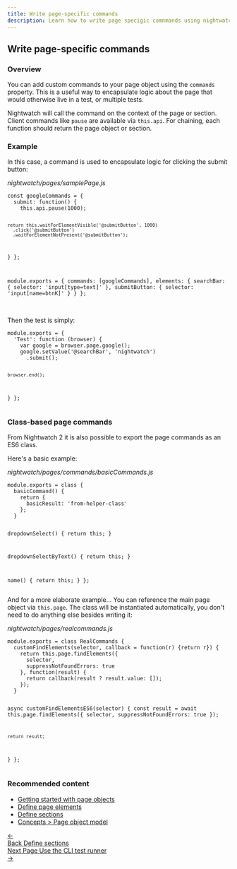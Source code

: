 ```yaml
---
title: Write page-specific commands
description: Learn how to write page specigic comnmands using nightwatch.
---
```


## Write page-specific commands

### Overview
You can add custom commands to your page object using the `commands` property. This is a useful way to encapsulate logic about the page that would otherwise live in a test, or multiple tests.

Nightwatch will call the command on the context of the page or section. Client commands like `pause` are available via `this.api`. For chaining, each function should return the page object or section.

### Example
In this case, a command is used to encapsulate logic for clicking the submit button:

<div class="sample-test"><i>nightwatch/pages/samplePage.js</i>
<pre class="line-numbers" data-language="javascript"><code class="language-javascript">const googleCommands = {
  submit: function() {
    this.api.pause(1000);

    return this.waitForElementVisible('@submitButton', 1000)
      .click('@submitButton')
      .waitForElementNotPresent('@submitButton');
  }
};

module.exports = {
  commands: [googleCommands],
  elements: {
    searchBar: {
      selector: 'input[type=text]'
    },
    submitButton: {
      selector: 'input[name=btnK]'
    }
  }
};
</code></pre></div>

<br>
Then the test is simply:

<div class="sample-test">
<pre data-language="javascript"><code class="language-javascript">module.exports = {
  'Test': function (browser) {
    var google = browser.page.google();
    google.setValue('@searchBar', 'nightwatch')
      .submit();

    browser.end();
}
};
</code></pre></div>

### Class-based page commands
From Nightwatch 2 it is also possible to export the page commands as an ES6 class.

Here's a basic example:

<div class="sample-test"><i>nightwatch/pages/commands/basicCommands.js</i>
<pre class="line-numbers" data-language="javascript"><code class="language-javascript">module.exports = class {
  basicCommand() {
    return {
      basicResult: 'from-helper-class'
    };
  }

  dropdownSelect() {
    return this;
  }

  dropdownSelectByText() {
    return this;
  }

  name() {
    return this;
  }
};
</code></pre></div>

And for a more elaborate example... You can reference the main page object via `this.page`. The class will be instantiated automatically, you don't need to do anything else besides writing it:

<div class="sample-test"><i>nightwatch/pages/realcommands.js</i>
<pre class="line-numbers" data-language="javascript"><code class="language-javascript">module.exports = class RealCommands {
  customFindElements(selector, callback = function(r) {return r}) {
    return this.page.findElements({
      selector,
      suppressNotFoundErrors: true
    }, function(result) {
      return callback(result ? result.value: []);
    });
  }

  async customFindElementsES6(selector) {
    const result = await this.page.findElements({
      selector,
      suppressNotFoundErrors: true
    });

    return result;
  }
};</code></pre></div>

### Recommended content
- [Getting started with page objects](https://nightwatchjs.org/guide/using-page-objects/getting-started.html)
- [Define page elements](https://nightwatchjs.org/guide/using-page-objects/defining-elements.html)
- [Define sections](https://nightwatchjs.org/guide/using-page-objects/defining-sections.html)
- [Concepts > Page object model](https://nightwatchjs.org/guide/concepts/page-object-model.html)



 <div class="doc-pagination pt-40">
  <div class="previous">
    <a href="https://nightwatchjs.orghttps://nightwatchjs.org/guide/using-page-objects/defining-sections.html">
      <span>←</span>
        <div class="d-flex flex-column">
          <span class="smallT">Back</span>
          <span class="bigT">Define sections</span>
        </div>
    </a>
  </div>
  <div class="next">
    <a href="https://nightwatchjs.orghttps://nightwatchjs.org/guide/running-tests/using-the-cli-test-runner.html">
        <div class="d-flex flex-column">
          <span class="smallT">Next Page</span>
          <span class="bigT">Use the CLI test runner</span>
        </div>
        <span>→</span>
    </a>
  </div>
</div>

